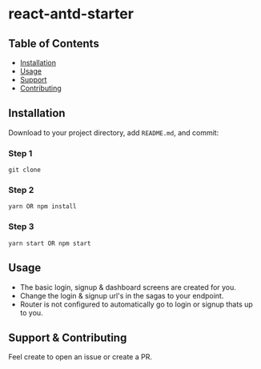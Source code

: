 # react-antd-starter


## Table of Contents

- [Installation](#installation)
- [Usage](#usage)
- [Support](#support)
- [Contributing](#contributing)

## Installation

Download to your project directory, add `README.md`, and commit:

### Step 1
```
git clone
```

### Step 2
```
yarn OR npm install
```

### Step 3
```
yarn start OR npm start
```

## Usage

- The basic login, signup & dashboard screens are created for you.
- Change the login & signup url's in the sagas to your endpoint.
- Router is not configured to automatically go to login or signup thats up to you.

## Support & Contributing

Feel create to open an issue or create a PR.
